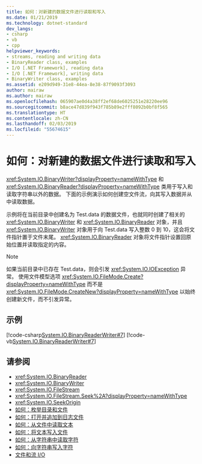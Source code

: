 ```yaml
---
title: 如何：对新建的数据文件进行读取和写入
ms.date: 01/21/2019
ms.technology: dotnet-standard
dev_langs:
- csharp
- vb
- cpp
helpviewer_keywords:
- streams, reading and writing data
- BinaryReader class, examples
- I/O [.NET Framework], reading data
- I/O [.NET Framework], writing data
- BinaryWriter class, examples
ms.assetid: e209d949-31e8-44ea-8e38-87f9093f3093
author: mairaw
ms.author: mairaw
ms.openlocfilehash: 065907ae0d4a38ff2ef68de6025251e28220ee96
ms.sourcegitcommit: b8ace47d839f943f785b89e2fff8092b0bf8f565
ms.translationtype: HT
ms.contentlocale: zh-CN
ms.lasthandoff: 02/03/2019
ms.locfileid: "55674615"
---
```

# <a name="how-to-read-and-write-to-a-newly-created-data-file"></a>如何：对新建的数据文件进行读取和写入
<xref:System.IO.BinaryWriter?displayProperty=nameWithType> 和 <xref:System.IO.BinaryReader?displayProperty=nameWithType> 类用于写入和读取字符串以外的数据。 下面的示例演示如何创建空文件流，向其写入数据并从中读取数据。 

示例将在当前目录中创建名为 Test.data 的数据文件，也就同时创建了相关的 <xref:System.IO.BinaryWriter> 和 <xref:System.IO.BinaryReader> 对象，并且 <xref:System.IO.BinaryWriter> 对象用于向 Test.data 写入整数 0 到 10，这会将文件指针置于文件末尾。 <xref:System.IO.BinaryReader> 对象将文件指针设置回原始位置并读取指定的内容。  
  
> [!NOTE]
> 如果当前目录中已存在 Test.data，则会引发 <xref:System.IO.IOException> 异常。 使用文件模型选项 <xref:System.IO.FileMode.Create?displayProperty=nameWithType> 而不是 <xref:System.IO.FileMode.CreateNew?displayProperty=nameWithType> 以始终创建新文件，而不引发异常。  
  
## <a name="example"></a>示例  
 [!code-csharp[System.IO.BinaryReaderWriter#7](../../../samples/snippets/csharp/VS_Snippets_CLR_System/system.IO.BinaryReaderWriter/CS/source6.cs#7)]
 [!code-vb[System.IO.BinaryReaderWriter#7](../../../samples/snippets/visualbasic/VS_Snippets_CLR_System/system.IO.BinaryReaderWriter/VB/source6.vb#7)]  
  
## <a name="see-also"></a>请参阅

- <xref:System.IO.BinaryReader>  
- <xref:System.IO.BinaryWriter>  
- <xref:System.IO.FileStream>  
- <xref:System.IO.FileStream.Seek%2A?displayProperty=nameWithType>  
- <xref:System.IO.SeekOrigin>  
- [如何：枚举目录和文件](../../../docs/standard/io/how-to-enumerate-directories-and-files.md)  
- [如何：打开并追加到日志文件](../../../docs/standard/io/how-to-open-and-append-to-a-log-file.md)  
- [如何：从文件中读取文本](../../../docs/standard/io/how-to-read-text-from-a-file.md)  
- [如何：将文本写入文件](../../../docs/standard/io/how-to-write-text-to-a-file.md)  
- [如何：从字符串中读取字符](../../../docs/standard/io/how-to-read-characters-from-a-string.md)  
- [如何：向字符串写入字符](../../../docs/standard/io/how-to-write-characters-to-a-string.md)  
- [文件和流 I/O](../../../docs/standard/io/index.md)
